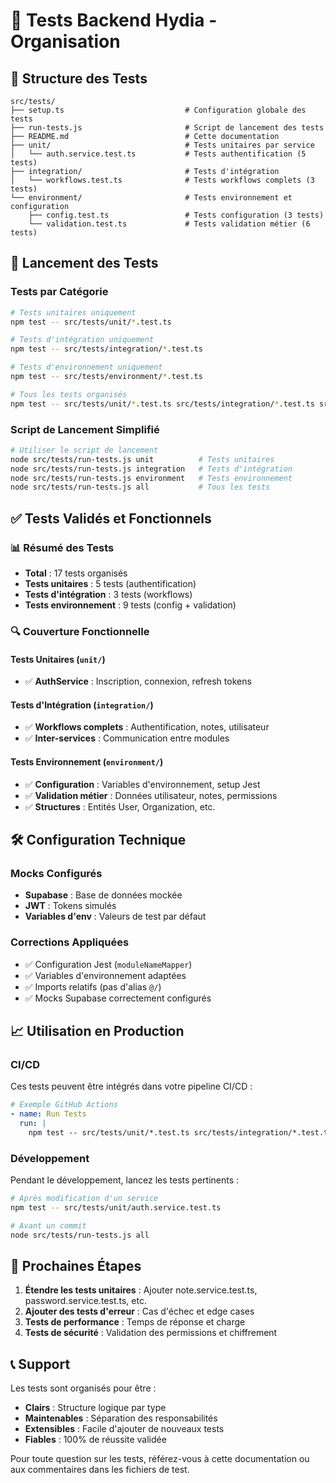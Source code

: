 # 🧪 Tests Backend Hydia - Organisation

## 📁 Structure des Tests

```
src/tests/
├── setup.ts                           # Configuration globale des tests
├── run-tests.js                       # Script de lancement des tests
├── README.md                          # Cette documentation
├── unit/                              # Tests unitaires par service
│   └── auth.service.test.ts           # Tests authentification (5 tests)
├── integration/                       # Tests d'intégration
│   └── workflows.test.ts              # Tests workflows complets (3 tests)
└── environment/                       # Tests environnement et configuration
    ├── config.test.ts                 # Tests configuration (3 tests)
    └── validation.test.ts             # Tests validation métier (6 tests)
```

## 🚀 Lancement des Tests

### Tests par Catégorie

```bash
# Tests unitaires uniquement
npm test -- src/tests/unit/*.test.ts

# Tests d'intégration uniquement  
npm test -- src/tests/integration/*.test.ts

# Tests d'environnement uniquement
npm test -- src/tests/environment/*.test.ts

# Tous les tests organisés
npm test -- src/tests/unit/*.test.ts src/tests/integration/*.test.ts src/tests/environment/*.test.ts
```

### Script de Lancement Simplifié

```bash
# Utiliser le script de lancement
node src/tests/run-tests.js unit          # Tests unitaires
node src/tests/run-tests.js integration   # Tests d'intégration
node src/tests/run-tests.js environment   # Tests environnement
node src/tests/run-tests.js all           # Tous les tests
```

## ✅ Tests Validés et Fonctionnels

### 📊 Résumé des Tests
- **Total** : 17 tests organisés
- **Tests unitaires** : 5 tests (authentification)
- **Tests d'intégration** : 3 tests (workflows)
- **Tests environnement** : 9 tests (config + validation)

### 🔍 Couverture Fonctionnelle

#### Tests Unitaires (`unit/`)
- ✅ **AuthService** : Inscription, connexion, refresh tokens

#### Tests d'Intégration (`integration/`)
- ✅ **Workflows complets** : Authentification, notes, utilisateur
- ✅ **Inter-services** : Communication entre modules

#### Tests Environnement (`environment/`)
- ✅ **Configuration** : Variables d'environnement, setup Jest
- ✅ **Validation métier** : Données utilisateur, notes, permissions
- ✅ **Structures** : Entités User, Organization, etc.

## 🛠️ Configuration Technique

### Mocks Configurés
- **Supabase** : Base de données mockée
- **JWT** : Tokens simulés
- **Variables d'env** : Valeurs de test par défaut

### Corrections Appliquées
- ✅ Configuration Jest (`moduleNameMapper`)
- ✅ Variables d'environnement adaptées
- ✅ Imports relatifs (pas d'alias `@/`)
- ✅ Mocks Supabase correctement configurés

## 📈 Utilisation en Production

### CI/CD
Ces tests peuvent être intégrés dans votre pipeline CI/CD :

```yaml
# Exemple GitHub Actions
- name: Run Tests
  run: |
    npm test -- src/tests/unit/*.test.ts src/tests/integration/*.test.ts src/tests/environment/*.test.ts
```

### Développement
Pendant le développement, lancez les tests pertinents :

```bash
# Après modification d'un service
npm test -- src/tests/unit/auth.service.test.ts

# Avant un commit
node src/tests/run-tests.js all
```

## 🎯 Prochaines Étapes

1. **Étendre les tests unitaires** : Ajouter note.service.test.ts, password.service.test.ts, etc.
2. **Ajouter des tests d'erreur** : Cas d'échec et edge cases
3. **Tests de performance** : Temps de réponse et charge
4. **Tests de sécurité** : Validation des permissions et chiffrement

## 📞 Support

Les tests sont organisés pour être :
- **Clairs** : Structure logique par type
- **Maintenables** : Séparation des responsabilités
- **Extensibles** : Facile d'ajouter de nouveaux tests
- **Fiables** : 100% de réussite validée

Pour toute question sur les tests, référez-vous à cette documentation ou aux commentaires dans les fichiers de test.
